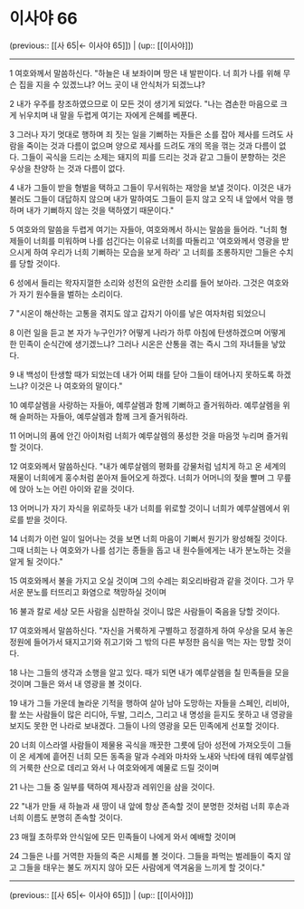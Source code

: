 # 이사야 66

(previous:: [[사 65|← 이사야 65]]) | (up:: [[이사야]])

***




1 
여호와께서 말씀하신다. "하늘은 내 보좌이며 땅은 내 발판이다. 너 희가 나를 위해 무슨 집을 지을 수 있겠느냐? 어느 곳이 내 안식처가 되겠느냐? 



2 
내가 우주를 창조하였으므로 이 모든 것이 생기게 되었다. "나는 겸손한 마음으로 크게 뉘우치며 내 말을 두렵게 여기는 자에게 은혜를 베푼다. 



3 
그러나 자기 멋대로 행하며 죄 짓는 일을 기뻐하는 자들은 소를 잡아 제사를 드려도 사람을 죽이는 것과 다름이 없으며 양으로 제사를 드려도 개의 목을 꺾는 것과 다름이 없다. 그들이 곡식을 드리는 소제는 돼지의 피를 드리는 것과 같고 그들이 분향하는 것은 우상을 찬양하 는 것과 다름이 없다. 



4 
내가 그들이 받을 형벌을 택하고 그들이 무서워하는 재앙을 보낼 것이다. 이것은 내가 불러도 그들이 대답하지 않으며 내가 말하여도 그들이 듣지 않고 오직 내 앞에서 악을 행하며 내가 기뻐하지 않는 것을 택하였기 때문이다." 



5 
여호와의 말씀을 두렵게 여기는 자들아, 여호와께서 하시는 말씀을 들어라. "너희 형제들이 너희를 미워하며 나를 섬긴다는 이유로 너희를 따돌리고 '여호와께서 영광을 받으시게 하여 우리가 너희 기뻐하는 모습을 보게 하라' 고 너희를 조롱하지만 그들은 수치를 당할 것이다. 



6 
성에서 들리는 왁자지껄한 소리와 성전의 요란한 소리를 들어 보아라. 그것은 여호와가 자기 원수들을 벌하는 소리이다. 



7 
"시온이 해산하는 고통을 겪지도 않고 갑자기 아이를 낳은 여자처럼 되었으니 



8 
이런 일을 듣고 본 자가 누구인가? 어떻게 나라가 하루 아침에 탄생하겠으며 어떻게 한 민족이 순식간에 생기겠느냐? 그러나 시온은 산통을 겪는 즉시 그의 자녀들을 낳았다. 



9 
내 백성이 탄생할 때가 되었는데 내가 어찌 태를 닫아 그들이 태어나지 못하도록 하겠느냐? 이것은 나 여호와의 말이다." 



10 
예루살렘을 사랑하는 자들아, 예루살렘과 함께 기뻐하고 즐거워하라. 예루살렘을 위해 슬퍼하는 자들아, 예루살렘과 함께 크게 즐거워하라. 



11 
어머니의 품에 안긴 아이처럼 너희가 예루살렘의 풍성한 것을 마음껏 누리며 즐거워할 것이다. 



12 
여호와께서 말씀하신다. "내가 예루살렘의 평화를 강물처럼 넘치게 하고 온 세계의 재물이 너희에게 홍수처럼 쏟아져 들어오게 하겠다. 너희가 어머니의 젖을 빨며 그 무릎에 앉아 노는 어린 아이와 같을 것이다. 



13 
어머니가 자기 자식을 위로하듯 내가 너희를 위로할 것이니 너희가 예루살렘에서 위로를 받을 것이다. 



14 
너희가 이런 일이 일어나는 것을 보면 너희 마음이 기뻐서 원기가 왕성해질 것이다. 그때 너희는 나 여호와가 나를 섬기는 종들을 돕고 내 원수들에게는 내가 분노하는 것을 알게 될 것이다." 



15 
여호와께서 불을 가지고 오실 것이며 그의 수레는 회오리바람과 같을 것이다. 그가 무서운 분노를 터뜨리고 화염으로 책망하실 것이며 



16 
불과 칼로 세상 모든 사람을 심판하실 것이니 많은 사람들이 죽음을 당할 것이다. 



17 
여호와께서 말씀하신다. "자신을 거룩하게 구별하고 정결하게 하여 우상을 모셔 놓은 정원에 들어가서 돼지고기와 쥐고기와 그 밖의 다른 부정한 음식을 먹는 자는 망할 것이다. 



18 
나는 그들의 생각과 소행을 알고 있다. 때가 되면 내가 예루살렘을 칠 민족들을 모을 것이며 그들은 와서 내 영광을 볼 것이다. 



19 
내가 그들 가운데 놀라운 기적을 행하여 살아 남아 도망하는 자들을 스페인, 리비아, 활 쏘는 사람들이 많은 리디아, 두발, 그리스, 그리고 내 명성을 듣지도 못하고 내 영광을 보지도 못한 먼 나라로 보내겠다. 그들이 나의 영광을 모든 민족에게 선포할 것이다. 



20 
너희 이스라엘 사람들이 제물용 곡식을 깨끗한 그릇에 담아 성전에 가져오듯이 그들이 온 세계에 흩어진 너희 모든 동족을 말과 수레와 마차와 노새와 낙타에 태워 예루살렘의 거룩한 산으로 데리고 와서 나 여호와에게 예물로 드릴 것이며 



21 
나는 그들 중 일부를 택하여 제사장과 레위인을 삼을 것이다. 



22 
"내가 만들 새 하늘과 새 땅이 내 앞에 항상 존속할 것이 분명한 것처럼 너희 후손과 너희 이름도 분명히 존속할 것이다. 



23 
매월 초하루와 안식일에 모든 민족들이 나에게 와서 예배할 것이며 



24 
그들은 나를 거역한 자들의 죽은 시체를 볼 것이다. 그들을 파먹는 벌레들이 죽지 않고 그들을 태우는 불도 꺼지지 않아 모든 사람에게 역겨움을 느끼게 할 것이다."

***

(previous:: [[사 65|← 이사야 65]]) | (up:: [[이사야]])
